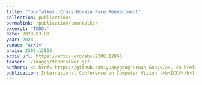 ```yaml
---
title: "ToonTalker: Cross-Domain Face Reenactment"
collection: publications
permalink: /publication/toontalker
excerpt: 'TODO.'
date: 2023-03-01
year: 2023
venue: 'ArXiv'
arxiv: 2308.12866
arxiv_url: https://arxiv.org/abs/2308.12866
teaser: ./images/toontalker.gif
authors: <a href='https://github.com/yuanygong'>Yuan Gong</a>, <a href='https://yzhang2016.github.io'>Yong Zhang</a>, <b>Xiaodong Cun</b>, <a href='https://feiiyin.github.io/'>Fei Yin</a>, <a href='https://sites.google.com/site/yanbofan0124/'>Yanbo Fan</a>, <a href='https://xuanwangvc.github.io/'>Xuan Wang</a>, Baoyuan Wu, and Yujiu Yang
publication: International Conference on Computer Vision (<b>ICCV</b>)
---
```


<!-- This paper is about the number 3. The number 4 is left for future work. -->

<!-- [Download paper here](http://academicpages.github.io/files/paper3.pdf) -->
